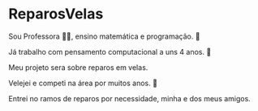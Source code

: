 # ReparosVelas

Sou Professora 👩‍🏫, ensino matemática e programação. 🧐

Já trabalho com pensamento computacional a uns 4 anos. 👾

Meu projeto sera sobre reparos em velas.

Velejei e competi na área por muitos anos. 👀

Entrei no ramos de reparos por necessidade, minha e dos meus amigos.
